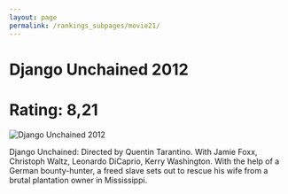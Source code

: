 ```yaml
---
layout: page
permalink: /rankings_subpages/movie21/
---
```

    
# Django Unchained 2012
# Rating: 8,21
![Django Unchained 2012](https://fwcdn.pl/fpo/05/41/620541/7504936_2.7.webp)


Django Unchained: Directed by Quentin Tarantino. With Jamie Foxx, Christoph Waltz, Leonardo DiCaprio, Kerry Washington. With the help of a German bounty-hunter, a freed slave sets out to rescue his wife from a brutal plantation owner in Mississippi.